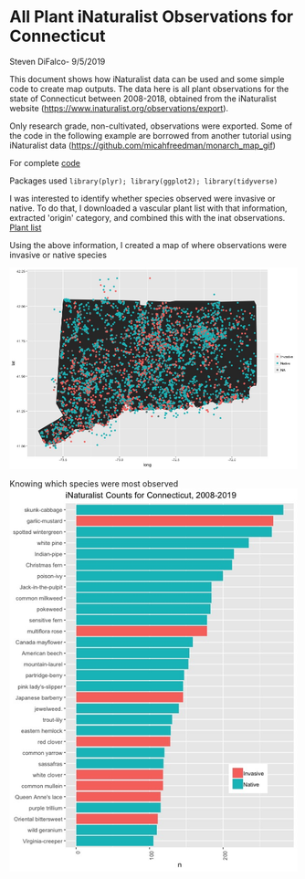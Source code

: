 # All Plant iNaturalist Observations for Connecticut
Steven DiFalco- 9/5/2019

This document shows how iNaturalist data can be used and some simple code to create map outputs. The data here is all plant observations for the state of Connecticut between 2008-2018, obtained from the iNaturalist website (https://www.inaturalist.org/observations/export). 

Only research grade, non-cultivated, observations were exported. Some of the code in the following example are borrowed from another tutorial using iNaturalist data (https://github.com/micahfreedman/monarch_map_gif)

For complete [code](https://github.com/stevendifalco/iNaturalist_Data/blob/master/iNat_allPlantCT.Rmd) 

Packages used
`library(plyr); library(ggplot2); library(tidyverse)`

I was interested to identify whether species observed were invasive or native. To do that, I downloaded a vascular plant list with that information, extracted 'origin' category, and combined this with the inat observations. [Plant list](https://sites.google.com/a/conncoll.edu/vascular-plants-of-connecticut-checklist/)

Using the above information, I created a map of where observations were invasive or native species

![Map of Connecticut](inatCT.jpeg)
  
Knowing which species were most observed
![Top 30 Species](Inat_30.jpeg)

